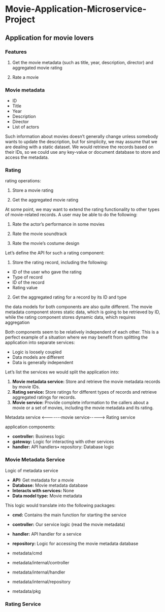 # Movie-Application-Microservice-Project

## Application for movie lovers

### Features

1. Get the movie metadata (such as title, year, description, director) and aggregated movie rating

2. Rate a movie

### Movie metadata

- ID
- Title
- Year
- Description
- Director
- List of actors

Such information about movies doesn’t generally change unless somebody wants to update the description, but for simplicity, we may assume that we are dealing with a static dataset. We would retrieve the records based on their IDs, so we could use any key-value or document database to store and access the metadata.

### Rating

rating operations:

1. Store a movie rating

2. Get the aggregated movie rating

At some point, we may want to extend the rating functionality to other types of movie-related records. A user may be able to do the following:

1. Rate the actor’s performance in some movies

2. Rate the movie soundtrack

3. Rate the movie’s costume design

Let’s define the API for such a rating component:

1. Store the rating record, including the following:

- ID of the user who gave the rating
- Type of record
- ID of the record
- Rating value

2. Get the aggregated rating for a record by its ID and type


the data models for both components are also quite different. The movie metadata component stores static data, which is going to be retrieved by ID, while the rating component stores dynamic data, which requires aggregation

Both components seem to be relatively independent of each other. This is a perfect example of a situation where we may benefit from splitting the application into separate services:
- Logic is loosely coupled
- Data models are different
- Data is generally independent

Let’s list the services we would split the application into:

1. **Movie metadata service:** Store and retrieve the movie metadata records by movie IDs.
2. **Rating service:** Store ratings for different types of records and retrieve aggregated ratings for records.
3. **Movie service:** Provide complete information to the callers about a movie or a set of movies, including the movie metadata and its rating.

Metadata service <-------movie service-----> Rating service

application components:
- **controller:** Business logic
- **gateway:** Logic for interacting with other services
- **handler:** API handlers• repository: Database logic

### Movie Metadata Service

Logic of metadata service

- **API:** Get metadata for a movie
- **Database:** Movie metadata database
- **Interacts with services:** None
- **Data model type:** Movie metadata

This logic would translate into the following packages:
- **cmd:** Contains the main function for starting the service
- **controller:** Our service logic (read the movie metadata)
- **handler:** API handler for a service
- **repository:** Logic for accessing the movie metadata database


- metadata/cmd
- metadata/internal/controller
- metadata/internal/handler
- metadata/internal/repository
- metadata/pkg

### Rating Service

